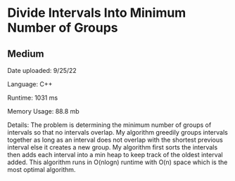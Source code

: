 
# Divide Intervals Into Minimum Number of Groups

## Medium

Date uploaded: 9/25/22

Language: C++

Runtime: 1031 ms

Memory Usage: 88.8 mb

Details: The problem is determining the minimum number of groups of intervals so that no intervals overlap. My algorithm greedily groups intervals together as long as an interval does not overlap with the shortest previous interval else it creates a new group. My algorithm first sorts the intervals then adds each interval into a min heap to keep track of the oldest interval added. This algorithm runs in O(nlogn) runtime with O(n) space which is the most optimal algorithm.
